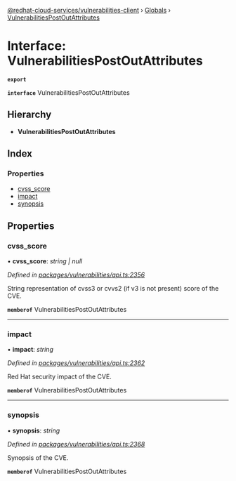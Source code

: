 [@redhat-cloud-services/vulnerabilities-client](../README.md) › [Globals](../globals.md) › [VulnerabilitiesPostOutAttributes](vulnerabilitiespostoutattributes.md)

# Interface: VulnerabilitiesPostOutAttributes

**`export`** 

**`interface`** VulnerabilitiesPostOutAttributes

## Hierarchy

* **VulnerabilitiesPostOutAttributes**

## Index

### Properties

* [cvss_score](vulnerabilitiespostoutattributes.md#cvss_score)
* [impact](vulnerabilitiespostoutattributes.md#impact)
* [synopsis](vulnerabilitiespostoutattributes.md#synopsis)

## Properties

###  cvss_score

• **cvss_score**: *string | null*

*Defined in [packages/vulnerabilities/api.ts:2356](https://github.com/RedHatInsights/javascript-clients/blob/master/packages/vulnerabilities/api.ts#L2356)*

String representation of cvss3 or cvvs2 (if v3 is not present) score of the CVE.

**`memberof`** VulnerabilitiesPostOutAttributes

___

###  impact

• **impact**: *string*

*Defined in [packages/vulnerabilities/api.ts:2362](https://github.com/RedHatInsights/javascript-clients/blob/master/packages/vulnerabilities/api.ts#L2362)*

Red Hat security impact of the CVE.

**`memberof`** VulnerabilitiesPostOutAttributes

___

###  synopsis

• **synopsis**: *string*

*Defined in [packages/vulnerabilities/api.ts:2368](https://github.com/RedHatInsights/javascript-clients/blob/master/packages/vulnerabilities/api.ts#L2368)*

Synopsis of the CVE.

**`memberof`** VulnerabilitiesPostOutAttributes
